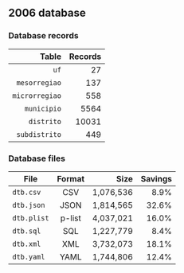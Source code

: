 ## 2006 database

### Database records

| Table          | Records |
| --------------:| -------:|
| `uf`           |      27 |
| `mesorregiao`  |     137 |
| `microrregiao` |     558 |
| `municipio`    |    5564 |
| `distrito`     |   10031 |
| `subdistrito`  |     449 |

### Database files

| File        | Format         | Size      | Savings |
| ----------- |:--------------:| ---------:| -------:|
| `dtb.csv`   | CSV            | 1,076,536 |    8.9% |
| `dtb.json`  | JSON           | 1,814,565 |   32.6% |
| `dtb.plist` | p-list         | 4,037,021 |   16.0% |
| `dtb.sql`   | SQL            | 1,227,779 |    8.4% |
| `dtb.xml`   | XML            | 3,732,073 |   18.1% |
| `dtb.yaml`  | YAML           | 1,744,806 |   12.4% |
